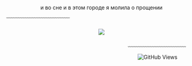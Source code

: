 <p align="center">
и во сне и в этом городе я молила о прощении
</p> 

﹋﹋﹋﹋﹋﹋﹋﹋﹋﹋﹋﹋

<p align="center">
<img src=https://github.com/user-attachments/assets/a7a8d63e-1cbc-4fdc-981b-1625cd831ac7 />
</p> 

ㅤㅤㅤㅤㅤㅤㅤㅤㅤㅤㅤㅤㅤㅤㅤㅤㅤㅤㅤㅤㅤㅤㅤㅤㅤ﹏﹏﹏﹏﹏﹏﹏﹏﹏﹏﹏

ㅤㅤㅤㅤㅤㅤㅤㅤㅤㅤㅤㅤㅤㅤㅤㅤㅤㅤㅤㅤㅤㅤㅤㅤㅤㅤㅤ![GitHub Views](https://komarev.com/ghpvc/?username=impostorTV&color=031631)
